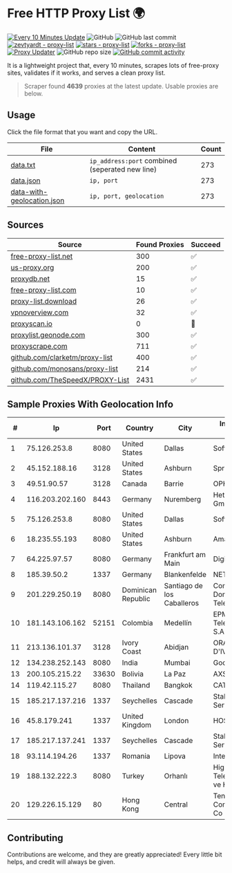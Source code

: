 
# Free HTTP Proxy List 🌍

[![Every 10 Minutes Update](https://github.com/mertguvencli/http-proxy-list/actions/workflows/main.yml/badge.svg?branch=main)](https://github.com/mertguvencli/http-proxy-list/actions/workflows/main.yml)
![GitHub](https://img.shields.io/github/license/mertguvencli/http-proxy-list)
![GitHub last commit](https://img.shields.io/github/last-commit/mertguvencli/http-proxy-list)
[![zevtyardt - proxy-list](https://img.shields.io/static/v1?label=zevtyardt&message=proxy-list&color=blue&logo=github)](https://github.com/zevtyardt/proxy-list "Go to GitHub repo")
[![stars - proxy-list](https://img.shields.io/github/stars/zevtyardt/proxy-list?style=social)](https://github.com/zevtyardt/proxy-list)
[![forks - proxy-list](https://img.shields.io/github/forks/zevtyardt/proxy-list?style=social)](https://github.com/zevtyardt/proxy-list)
[![Proxy Updater](https://github.com/zevtyardt/proxy-list/workflows/Proxy%20Updater/badge.svg)](https://github.com/zevtyardt/proxy-list/actions?query=workflow:"Proxy+Updater")
![GitHub repo size](https://img.shields.io/github/repo-size/zevtyardt/proxy-list)
[![GitHub commit activity](https://img.shields.io/github/commit-activity/m/zevtyardt/proxy-list?logo=commits)](https://github.com/zevtyardt/proxy-list/commits/main)

It is a lightweight project that, every 10 minutes, scrapes lots of free-proxy sites, validates if it works, and serves a clean proxy list.

> Scraper found **4639** proxies at the latest update. Usable proxies are below.

## Usage

Click the file format that you want and copy the URL.

|File|Content|Count|
|----|-------|-----|
|[data.txt](https://raw.githubusercontent.com/mertguvencli/http-proxy-list/main/proxy-list/data.txt)|`ip_address:port` combined (seperated new line)|273|
|[data.json](https://raw.githubusercontent.com/mertguvencli/http-proxy-list/main/proxy-list/data.json)|`ip, port`|273|
|[data-with-geolocation.json](https://raw.githubusercontent.com/mertguvencli/http-proxy-list/main/proxy-list/data-with-geolocation.json)|`ip, port, geolocation`|273|

## Sources

|Source|Found Proxies|Succeed|
|------|-------------|-------|
|[free-proxy-list.net](https://free-proxy-list.net)|300|✅|
|[us-proxy.org](https://www.us-proxy.org)|200|✅|
|[proxydb.net](http://proxydb.net)|15|✅|
|[free-proxy-list.com](https://free-proxy-list.com/?page=&port=&type%5B%5D=http&type%5B%5D=https&up_time=0&search=Search)|10|✅|
|[proxy-list.download](https://www.proxy-list.download/HTTP)|26|✅|
|[vpnoverview.com](https://vpnoverview.com/privacy/anonymous-browsing/free-proxy-servers)|32|✅|
|[proxyscan.io](https://www.proxyscan.io)|0|🚫|
|[proxylist.geonode.com](https://proxylist.geonode.com/api/proxy-list?limit=300&page=1&sort_by=lastChecked&sort_type=desc&protocols=http,https)|300|✅|
|[proxyscrape.com](https://api.proxyscrape.com/v2/?request=displayproxies&protocol=http&timeout=10000&country=all&ssl=all&anonymity=all)|711|✅|
|[github.com/clarketm/proxy-list](https://raw.githubusercontent.com/clarketm/proxy-list/master/proxy-list-raw.txt)|400|✅|
|[github.com/monosans/proxy-list](https://raw.githubusercontent.com/monosans/proxy-list/main/proxies/http.txt)|214|✅|
|[github.com/TheSpeedX/PROXY-List](https://raw.githubusercontent.com/TheSpeedX/PROXY-List/master/http.txt)|2431|✅|


## Sample Proxies With Geolocation Info

|#|Ip|Port|Country|City|Internet Service Provider|
|-|--|----|-------|----|-------------------------|
|1|75.126.253.8|8080|United States|Dallas|SoftLayer|
|2|45.152.188.16|3128|United States|Ashburn|Sprint|
|3|49.51.90.57|3128|Canada|Barrie|OPHL|
|4|116.203.202.160|8443|Germany|Nuremberg|Hetzner Online GmbH|
|5|75.126.253.8|8080|United States|Dallas|SoftLayer|
|6|18.235.55.193|8080|United States|Ashburn|Amazon.com, Inc.|
|7|64.225.97.57|8080|Germany|Frankfurt am Main|DigitalOcean, LLC|
|8|185.39.50.2|1337|Germany|Blankenfelde|NETZNUTZ|
|9|201.229.250.19|8080|Dominican Republic|Santiago de los Caballeros|Compañía Dominicana de Teléfonos S. A.|
|10|181.143.106.162|52151|Colombia|Medellín|EPM Telecomunicaciones S.A. E.S.P.|
|11|213.136.101.37|3128|Ivory Coast|Abidjan|ORANGE COTE D'IVOIRE|
|12|134.238.252.143|8080|India|Mumbai|Google LLC|
|13|200.105.215.22|33630|Bolivia|La Paz|AXS Bolivia S. A.|
|14|119.42.115.27|8080|Thailand|Bangkok|CAT-BB|
|15|185.217.137.216|1337|Seychelles|Cascade|Stallion Network Services Limited|
|16|45.8.179.241|1337|United Kingdom|London|HOSTLAND|
|17|185.217.137.241|1337|Seychelles|Cascade|Stallion Network Services Limited|
|18|93.114.194.26|1337|Romania|Lipova|Interkvm Host SRL|
|19|188.132.222.3|8080|Turkey|Orhanlı|High Speed Telekomunikasyon ve Hab. Hiz. Ltd. Sti.|
|20|129.226.15.129|80|Hong Kong|Central|Tencent Cloud Computing (Beijing) Co|



## Contributing

Contributions are welcome, and they are greatly appreciated! Every
little bit helps, and credit will always be given.

